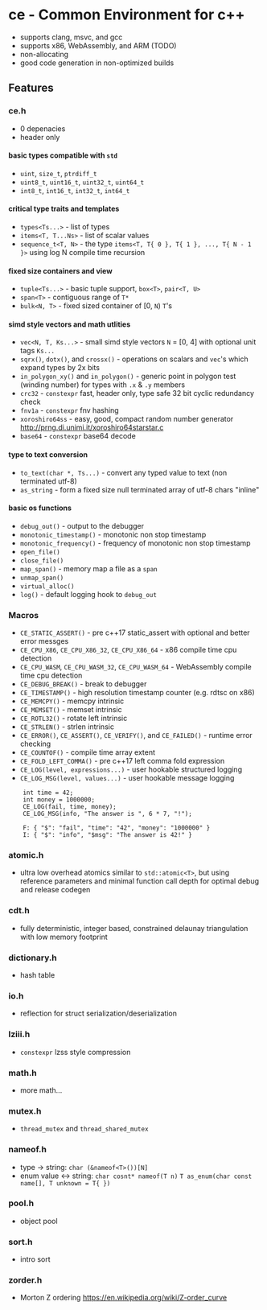 # ce - Common Environment for c++

- supports clang, msvc, and gcc
- supports x86, WebAssembly, and ARM (TODO)
- non-allocating
- good code generation in non-optimized builds

## Features
### ce.h
- 0 depenacies
- header only
#### basic types compatible with `std`
- `uint`, `size_t`, `ptrdiff_t`
- `uint8_t`, `uint16_t`, `uint32_t`, `uint64_t`
- `int8_t`, `int16_t`, `int32_t`, `int64_t` 
#### critical type traits and templates
- `types<Ts...>` - list of types
- `items<T, T...Ns>` - list of scalar values
- `sequence_t<T, N>` - the type `items<T, T{ 0 }, T{ 1 }, ..., T{ N - 1 }>` using log N compile time recursion
#### fixed size containers and view
- `tuple<Ts...>` - basic tuple support, `box<T>`, `pair<T, U>`
- `span<T>` - contiguous range of `T*`
- `bulk<N, T>` - fixed sized container of [0, `N`) `T`'s
#### simd style vectors and math utlities
- `vec<N, T, Ks...>` - small simd style vectors `N` = [0, 4] with optional unit tags `Ks...`
- `sqrx()`, `dotx()`, and `crossx()` - operations on scalars and `vec`'s which expand types by 2x bits
- `in_polygon_xy()` and `in_polygon()` - generic point in polygon test (winding number) for types with `.x` & `.y` members
- `crc32` - `constexpr` fast, header only, type safe  32 bit cyclic redundancy check
- `fnv1a` - `constexpr` fnv hashing
- `xoroshiro64ss` - easy, good, compact random number generator http://prng.di.unimi.it/xoroshiro64starstar.c
- `base64` - `constexpr` base64 decode
#### type to text conversion
- `to_text(char *, Ts...)` - convert any typed value to text (non terminated utf-8)
- `as_string` - form a fixed size null terminated array of utf-8 chars "inline"
#### basic os functions
- `debug_out()` - output to the debugger
- `monotonic_timestamp()` - monotonic non stop timestamp
- `monotonic_frequency()` - frequency of monotonic non stop timestamp
- `open_file()`
- `close_file()`
- `map_span()` - memory map a file as a `span`
- `unmap_span()`
- `virtual_alloc()`
- `log()` - default logging hook to `debug_out`

### Macros
- `CE_STATIC_ASSERT()` - pre c++17 static_assert with optional and better error messges
- `CE_CPU_X86`, `CE_CPU_X86_32`, `CE_CPU_X86_64` - x86 compile time cpu detection
- `CE_CPU_WASM`, `CE_CPU_WASM_32`, `CE_CPU_WASM_64` - WebAssembly compile time cpu detection
- `CE_DEBUG_BREAK()` - break to debugger
- `CE_TIMESTAMP()` - high resolution timestamp counter (e.g. rdtsc on x86)
- `CE_MEMCPY()` - memcpy intrinsic
- `CE_MEMSET()` - memset intrinsic
- `CE_ROTL32()` - rotate left intrinsic
- `CE_STRLEN()` - strlen intrinsic
- `CE_ERROR()`, `CE_ASSERT()`, `CE_VERIFY()`, and `CE_FAILED()` - runtime error checking
- `CE_COUNTOF()` - compile time array extent
- `CE_FOLD_LEFT_COMMA()` - pre c++17 left comma fold expression
- `CE_LOG(level, expressions...)` - user hookable structured logging
- `CE_LOG_MSG(level, values...)` - user hookable message logging
```
    int time = 42;
    int money = 1000000;
    CE_LOG(fail, time, money);
    CE_LOG_MSG(info, "The answer is ", 6 * 7, "!");
```
```
    F: { "$": "fail", "time": "42", "money": "1000000" }
    I: { "$": "info", "$msg": "The answer is 42!" }
```
### atomic.h
- ultra low overhead atomics similar to `std::atomic<T>`, but using reference parameters and minimal function call depth for optimal debug and release codegen
### cdt.h
- fully deterministic, integer based, constrained delaunay triangulation with low memory footprint
### dictionary.h
- hash table
### io.h
- reflection for struct serialization/deserialization
### lziii.h
- `constexpr` lzss style compression
### math.h
- more math...
### mutex.h
- `thread_mutex` and `thread_shared_mutex`
### nameof.h
- type -> string: `char (&nameof<T>())[N]`
- enum value <-> string: `char cosnt* nameof(T n)` `T as_enum(char const name[], T unknown = T{ })`
### pool.h
- object pool 
### sort.h
- intro sort
### zorder.h
- Morton Z ordering https://en.wikipedia.org/wiki/Z-order_curve
